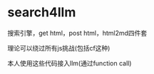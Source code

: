 # search4llm
搜索引擎，get html，post html，html2md四件套

理论可以绕过所有js挑战(包括cf这种)

本人使用这些代码接入llm(通过function call)
